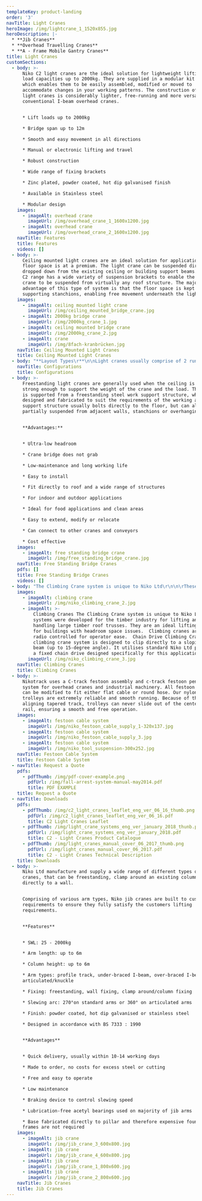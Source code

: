 ```yaml
---
templateKey: product-landing
order: '3'
navTitle: Light Cranes
heroImage: /img/lightcrane_1_1520x855.jpg
heroDescription: |-
  * **Jib Cranes**
  * **Overhead Travelling Cranes**
  * **A - Frame Mobile Gantry Cranes**
title: Light Cranes
customSections:
  - body: >-
      Niko C2 light cranes are the ideal solution for lightweight lifting of
      load capacities up to 2000kg. They are supplied in a modular kit form,
      which enables them to be easily assembled, modified or moved to
      accommodate changes in your working patterns. The construction of Niko C2
      light cranes is considerably lighter, free-running and more versatile than
      conventional I-beam overhead cranes.


      * Lift loads up to 2000kg

      * Bridge span up to 12m

      * Smooth and easy movement in all directions

      * Manual or electronic lifting and travel

      * Robust construction

      * Wide range of fixing brackets

      * Zinc plated, powder coated, hot dip galvanised finish

      * Available in Stainless steel

      * Modular design
    images:
      - imageAlt: overhead crane
        imageUrl: /img/overhead_crane_1_1600x1200.jpg
      - imageAlt: overhead crane
        imageUrl: /img/overhead_crane_2_1600x1200.jpg
    navTitle: Features
    title: Features
    videos: []
  - body: >-
      Ceiling mounted light cranes are an ideal solution for applications where
      floor space is at a premium. The light crane can be suspended directly or
      dropped down from the existing ceiling or building support beams. The Niko
      C2 range has a wide variety of suspension brackets to enable the light
      crane to be suspended from virtually any roof structure. The major
      advantage of this type of system is that the floor space is kept clear of
      supporting stanchions, enabling free movement underneath the light crane.
    images:
      - imageAlt: ceiling mounted light crane
        imageUrl: /img/ceiling_mounted_bridge_crane.jpg
      - imageAlt: 2000kg bridge crane
        imageUrl: /img/2000kg_crane_1.jpg
      - imageAlt: ceiling mounted bridge crane
        imageUrl: /img/2000kg_crane_2.jpg
      - imageAlt: crane
        imageUrl: /img/8fach-kranbrücken.jpg
    navTitle: Ceiling Mounted Light Cranes
    title: Ceiling Mounted Light Cranes
  - body: "**Layout Types\r**\n\nLight cranes usually comprise of 2 runway tracks running parallel with a bridge suspended below. The bridge enables a chain hoist or alternative lifting device to be suspended and travel from side to side along the bridge. The bridge can be travelled forwards and backwards along the runway tracks. This enables to operator to lift, move and lower a load anywhere within the working footprint below the light crane.\r\n\n\rIt is possible to have multiple light crane bridges suspended from the same runway tracks.\r\n\n**\rSingle Girder Light Cranes**\n\n![single girder light crane](/img/single_girder_21.jpg)\n\nSingle girder light cranes feature a single track bridge rail. This is the most common type of light crane system. The main advantage of single girder light cranes is that they offer the widest travel distance along the bridge and across the runway tracks.\r\n\n\r\n\n**Double Girder Light Cranes**\n\n![double girder light crane](/img/double_girder_light_crane.jpg)\n\nDouble girder light cranes feature a twin track bridge rail with the hoist suspended so that the weight of the load is carried evenly across both rails. The main advantage of double girder light cranes is that they offer a wider span between the runways than a single girder equivalent. It is also possible to add an intermediate runway beam and enable an even longer bridge length.\n\n**Low-headroom Light Cranes**\n\n![low headroom light crane](/img/low_headroom_1.jpg)\n\nLow-headroom light cranes feature a double girder bridge with a raised suspension section for mounting the hoist or alterative lifting device. The Niko product offers the lowest available headroom solution on the market. As a standard, the hoist is suspended within 100mm of the crane support point and in some instances even less. The main advantage of Low-headroom light cranes is that they provide a lifting solution in confined spaces where overhead lifting would not normally be possible.\r\n\n**\rMonorails\r**\n\n\rMonorails feature an independent track rail with a trolley that can be used to suspend a hoist or alternative lifting device. The hoist can then travel forward and back along the full length of the rail. Monorails consist of an assembly of straight track sections, curved track bends, junction switches and turn tables. The junction switches and turn table enable a change in direction, allowing the hoist trolley to follow different travel paths.\n\n**Light Crane Latching Systems**\n\n![light crane latching system](/img/latching.jpg)\n\nLatching systems interlock with the bridge of a light crane and enable the hoist trolley to be used on an adjacent monorail or another light crane system. It is possible to combine multiple latching devices within a single light crane system. The main advantage of latching systems is that they enable the use of the hoist or alternative lifting device outside of the normal working footprint of a light crane.\r\n\n**\rSliding Cantilever Beams**\n\n![sliding cantilever beam cranes](/img/sliding_cantilever.jpg)\n\nSliding cantilever beams are used to enable lifting outside of the normal working footprint of a light crane or monorail system. They feature an under-slung cantilever section suspended from a light crane bridge, monorail track or crane runway rails. The cantilever section can then travel past the confines of the suspending rail and enable lifting outside of the normal lifting footprint. This type of system is the ideal solution for lifting and moving a load in and out of containers; or for cranes that need to avoid obstacles within the working area."
    navTitle: Configurations
    title: Configurations
  - body: >-
      Freestanding light cranes are generally used when the ceiling is not
      strong enough to support the weight of the crane and the load. The crane
      is supported from a freestanding steel work support structure, which is
      designed and fabricated to suit the requirements of the working area. The
      support structure usually bolts directly to the floor, but can also be
      partially suspended from adjacent walls, stanchions or overhanging beams.


      **Advantages:**


      * Ultra-low headroom

      * Crane bridge does not grab

      * Low-maintenance and long working life

      * Easy to install

      * Fit directly to roof and a wide range of structures

      * For indoor and outdoor applications

      * Ideal for food applications and clean areas

      * Easy to extend, modify or relocate

      * Can connect to other cranes and conveyors

      * Cost effective
    images:
      - imageAlt: free standing bridge crane
        imageUrl: /img/free_standing_bridge_crane.jpg
    navTitle: Free Standing Bridge Cranes
    pdfs: []
    title: Free Standing Bridge Cranes
    videos: []
  - body: "The Climbing Crane system is unique to Niko Ltd\r\n\n\rThese systems were developed for the timber industry for lifting and handling large timber roof trusses. They are an ideal lifting solution for buildings with headroom space issues.\r\n\n\rClimbing cranes are usually radio controlled for operator ease.\r\n\n\rChain Drive Climbing Crane\r\n\n\rThe climbing crane system is designed to clip directly to a sloping roof beam (up to 15-degree angle). It utilises standard Niko Ltd parts with a fixed chain drive designed specifically for this application."
    images:
      - imageAlt: climbing crane
        imageUrl: /img/niko_climbing_crane_2.jpg
      - imageAlt: >-
          Climbing Cranes The Climbing Crane system is unique to Niko Ltd  These
          systems were developed for the timber industry for lifting and
          handling large timber roof trusses. They are an ideal lifting solution
          for buildings with headroom space issues.  Climbing cranes are usually
          radio controlled for operator ease.  Chain Drive Climbing Crane  The
          climbing crane system is designed to clip directly to a sloping roof
          beam (up to 15-degree angle). It utilises standard Niko Ltd parts with
          a fixed chain drive designed specifically for this application.
        imageUrl: /img/niko_climbing_crane_3.jpg
    navTitle: Climbing Cranes
    title: Climbing Cranes
  - body: >-
      Nikotrack uses a C-track festoon assembly and c-track festoon pendant
      system for overhead cranes and industrial machinery. All festoon trolleys
      can be modified to fit either flat cable or round hose. Our nylon cable
      trolleys are extremely reliable and smooth running. Because of the self
      aligning tapered track, trolleys can never slide out of the center of the
      rail, ensuring a smooth and free operation.
    images:
      - imageAlt: festoon cable system
        imageUrl: /img/niko_festoon_cable_supply_1-320x137.jpg
      - imageAlt: festoon cable system
        imageUrl: /img/niko_festoon_cable_supply_3.jpg
      - imageAlt: festoon cable system
        imageUrl: /img/niko_tool_suspension-300x252.jpg
    navTitle: Festoon Cable System
    title: Festoon Cable System
  - navTitle: Request a Quote
    pdfs:
      - pdfThumb: /img/pdf-cover-example.png
        pdfUrl: /img/fall-arrest-system-manual-may2014.pdf
        title: PDF EXAMPLE
    title: Request a Quote
  - navTitle: Downloads
    pdfs:
      - pdfThumb: /img/c2_light_cranes_leaflet_eng_ver_06_16_thumb.png
        pdfUrl: /img/c2_light_cranes_leaflet_eng_ver_06_16.pdf
        title: C2 Light Cranes Leaflet
      - pdfThumb: /img/light_crane_systems_eng_ver_january_2018_thunb.png
        pdfUrl: /img/light_crane_systems_eng_ver_january_2018.pdf
        title: C2 - Light Cranes Product Catalogue
      - pdfThumb: /img/light_cranes_manual_cover_06_2017_thumb.png
        pdfUrl: /img/light_cranes_manual_cover_06_2017.pdf
        title: C2 - Light Cranes Technical Description
    title: Downloads
  - body: >-
      Niko Ltd manufacture and supply a wide range of different types of jib
      cranes, that can be freestanding, clamp around an existing column or bolt
      directly to a wall.


      Comprising of various arm types, Niko jib cranes are built to customer
      requirements to ensure they fully satisfy the customers lifting
      requirements.


      **Features**


      * SWL: 25 - 2000kg

      * Arm length: up to 6m

      * Column height: up to 6m

      * Arm types: profile track, under-braced I-beam, over-braced I-beam and
      articulated/knuckle

      * Fixing: freestanding, wall fixing, clamp around/column fixing

      * Slewing arc: 270°on standard arms or 360° on articulated arms

      * Finish: powder coated, hot dip galvanised or stainless steel

      * Designed in accordance with BS 7333 : 1990


      **Advantages**


      * Quick delivery, usually within 10-14 working days

      * Made to order, no costs for excess steel or cutting

      * Free and easy to operate

      * Low maintenance

      * Braking device to control slewing speed

      * Lubrication-free acetyl bearings used on majority of jib arms

      * Base fabricated directly to pillar and therefore expensive foundation
      frames are not required
    images:
      - imageAlt: jib crane
        imageUrl: /img/jib_crane_3_600x800.jpg
      - imageAlt: jib crane
        imageUrl: /img/jib_crane_4_600x800.jpg
      - imageAlt: jib crane
        imageUrl: /img/jib_crane_1_800x600.jpg
      - imageAlt: jib crane
        imageUrl: /img/jib_crane_2_800x600.jpg
    navTitle: Jib Cranes
    title: Jib Cranes
---
```


